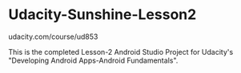 # Udacity-Sunshine-Lesson2
udacity.com/course/ud853

This is the completed Lesson-2 Android Studio Project for Udacity's "Developing Android Apps-Android Fundamentals".
